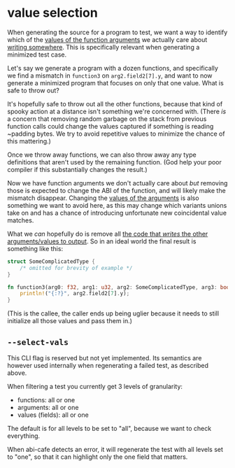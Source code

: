 # value selection

When generating the source for a program to test, we want a way to identify which of the [values of the function arguments](./values.md) we actually care about [writing somewhere](./writers.md). This is specifically relevant when generating a minimized test case.

Let's say we generate a program with a dozen functions, and specifically we find a mismatch in `function3` on `arg2.field2[7].y`, and want to now generate a minimized program that focuses on only that one value. What is safe to throw out?

It's hopefully safe to throw out all the other functions, because that kind of spooky action at a distance isn't something we're concerned with. (There *is* a concern that removing random garbage on the stack from previous function calls could change the values captured if something is reading ~padding bytes. We try to avoid repetitive values to minimize the chance of this mattering.)

Once we throw away functions, we can also throw away any type definitions that aren't used by the remaining function. (God help your poor compiler if this substantially changes the result.)

Now we have function arguments we don't actually care about *but* removing those is expected to change the ABI of the function, and will likely make the mismatch disappear. Changing the [values of the arguments](./values.md) is also something we want to avoid here, as this may change which variants unions take on and has a chance of introducing unfortunate new coincidental value matches.

What we *can* hopefully do is remove all [the code that *writes* the other arguments/values to output](./writers.md). So in an ideal world the final result is something like this:

```rust ,ignore
struct SomeComplicatedType {
    /* omitted for brevity of example */
}

fn function3(arg0: f32, arg1: u32, arg2: SomeComplicatedType, arg3: bool) {
    println!("{:?}", arg2.field2[7].y);
}
```

(This is the callee, the caller ends up being uglier because it needs to still initialize all those values and pass them in.)



## `--select-vals`

This CLI flag is reserved but not yet implemented. Its semantics are however used internally when regenerating a failed test, as described above.

When filtering a test you currently get 3 levels of granularity:

* functions: all or one
* arguments: all or one
* values (fields): all or one

The default is for all levels to be set to "all", because we want to check everything.

When abi-cafe detects an error, it will regenerate the test with all levels set to "one", so that it can highlight only the one field that matters.
